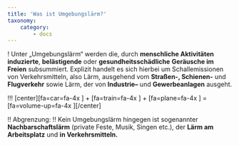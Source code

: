 ```yaml
---
title: 'Was ist Umgebungslärm?'
taxonomy:
    category:
        - docs
---
```

! Unter „Umgebungslärm“ werden die, durch **menschliche Aktivitäten induzierte**, **belästigende** oder **gesundheitsschädliche** **Geräusche im Freien** subsummiert. Explizit handelt es sich hierbei um Schallemissionen von Verkehrsmitteln, also Lärm, ausgehend vom **Straßen-, Schienen-** und **Flugverkehr** sowie Lärm, der von **Industrie–** und **Gewerbeanlagen** ausgeht.

!!! [center][fa=car=fa-4x \] + [fa=train=fa-4x \] + [fa=plane=fa-4x \] = [fa=volume-up=fa-4x \][/center]

!! Abgrenzung:
!! Kein Umgebungslärm hingegen ist sogenannter **Nachbarschaftslärm** (private Feste, Musik, Singen etc.), der **Lärm am Arbeitsplatz** und **in Verkehrsmitteln.**
